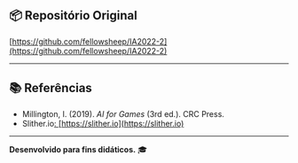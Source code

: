 ## 📦 Repositório Original

[https://github.com/fellowsheep/IA2022-2](https://github.com/fellowsheep/IA2022-2)

---

## 📚 Referências

- Millington, I. (2019). *AI for Games* (3rd ed.). CRC Press.
- Slither.io[: ](https://slither.io)[https://slither.io](https://slither.io)

---

**Desenvolvido para fins didáticos.** 🎓